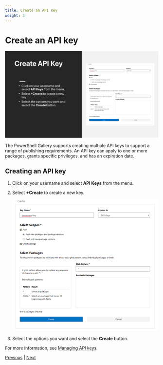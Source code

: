 ```yaml
---
title: Create an API Key
weight: 3
---
```


# Create an API key

![Create an API key][05]

The PowerShell Gallery supports creating multiple API keys to support a range of publishing
requirements. An API key can apply to one or more packages, grants specific privileges, and has an
expiration date.

## Creating an API key

1. Click on your username and select **API Keys** from the menu.
1. Select **+Create** to create a new key.

   ![API Key properties][03]

1. Select the options you want and select the **Create** button.

For more information, see [Managing API keys][04].

[Previous][01] | [Next][02]

<!-- link references -->
[01]: ../slide2
[02]: ../slide4
[03]: api-key-props.png
[04]: https://learn.microsoft.com/powershell/gallery/how-to/managing-profile/creating-apikeys
[05]: slide3.png
